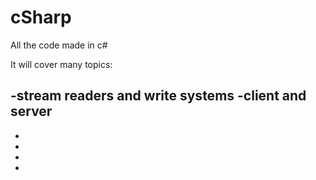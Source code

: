 # cSharp
All the code made in c#

It will cover many topics:

-stream readers and write systems
-client and server
-
-
-
-
-
